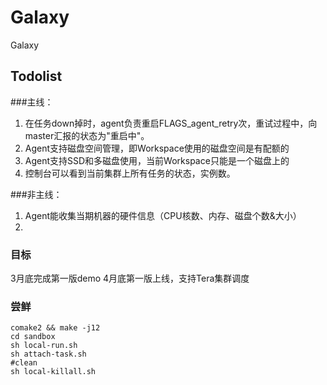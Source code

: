 # Galaxy
Galaxy

## Todolist
###主线：
1. 在任务down掉时，agent负责重启FLAGS_agent_retry次，重试过程中，向master汇报的状态为"重启中"。
2. Agent支持磁盘空间管理，即Workspace使用的磁盘空间是有配额的
3. Agent支持SSD和多磁盘使用，当前Workspace只能是一个磁盘上的
4. 控制台可以看到当前集群上所有任务的状态，实例数。


###非主线：
1. Agent能收集当期机器的硬件信息（CPU核数、内存、磁盘个数&大小）
2. 

### 目标
3月底完成第一版demo
4月底第一版上线，支持Tera集群调度

### 尝鲜
```
comake2 && make -j12
cd sandbox
sh local-run.sh
sh attach-task.sh
#clean
sh local-killall.sh
```
